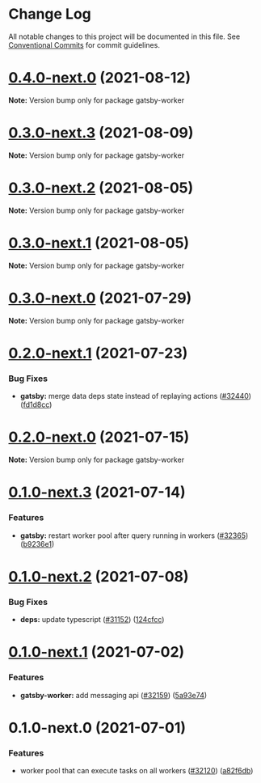 # Change Log

All notable changes to this project will be documented in this file.
See [Conventional Commits](https://conventionalcommits.org) for commit guidelines.

# [0.4.0-next.0](https://github.com/gatsbyjs/gatsby/compare/gatsby-worker@0.3.0-next.3...gatsby-worker@0.4.0-next.0) (2021-08-12)

**Note:** Version bump only for package gatsby-worker

# [0.3.0-next.3](https://github.com/gatsbyjs/gatsby/compare/gatsby-worker@0.3.0-next.2...gatsby-worker@0.3.0-next.3) (2021-08-09)

**Note:** Version bump only for package gatsby-worker

# [0.3.0-next.2](https://github.com/gatsbyjs/gatsby/compare/gatsby-worker@0.3.0-next.1...gatsby-worker@0.3.0-next.2) (2021-08-05)

**Note:** Version bump only for package gatsby-worker

# [0.3.0-next.1](https://github.com/gatsbyjs/gatsby/compare/gatsby-worker@0.3.0-next.0...gatsby-worker@0.3.0-next.1) (2021-08-05)

**Note:** Version bump only for package gatsby-worker

# [0.3.0-next.0](https://github.com/gatsbyjs/gatsby/compare/gatsby-worker@0.2.0-next.1...gatsby-worker@0.3.0-next.0) (2021-07-29)

**Note:** Version bump only for package gatsby-worker

# [0.2.0-next.1](https://github.com/gatsbyjs/gatsby/compare/gatsby-worker@0.2.0-next.0...gatsby-worker@0.2.0-next.1) (2021-07-23)

### Bug Fixes

- **gatsby:** merge data deps state instead of replaying actions ([#32440](https://github.com/gatsbyjs/gatsby/issues/32440)) ([fd1d8cc](https://github.com/gatsbyjs/gatsby/commit/fd1d8ccc8dd27c316d24f91475a24702d228910c))

# [0.2.0-next.0](https://github.com/gatsbyjs/gatsby/compare/gatsby-worker@0.1.0-next.3...gatsby-worker@0.2.0-next.0) (2021-07-15)

**Note:** Version bump only for package gatsby-worker

# [0.1.0-next.3](https://github.com/gatsbyjs/gatsby/compare/gatsby-worker@0.1.0-next.2...gatsby-worker@0.1.0-next.3) (2021-07-14)

### Features

- **gatsby:** restart worker pool after query running in workers ([#32365](https://github.com/gatsbyjs/gatsby/issues/32365)) ([b9236e1](https://github.com/gatsbyjs/gatsby/commit/b9236e16aac8c889c526571738c716cfb520043d))

# [0.1.0-next.2](https://github.com/gatsbyjs/gatsby/compare/gatsby-worker@0.1.0-next.1...gatsby-worker@0.1.0-next.2) (2021-07-08)

### Bug Fixes

- **deps:** update typescript ([#31152](https://github.com/gatsbyjs/gatsby/issues/31152)) ([124cfcc](https://github.com/gatsbyjs/gatsby/commit/124cfcc4cd42a50a992dde5b420610f290227a78))

# [0.1.0-next.1](https://github.com/gatsbyjs/gatsby/compare/gatsby-worker@0.1.0-next.0...gatsby-worker@0.1.0-next.1) (2021-07-02)

### Features

- **gatsby-worker:** add messaging api ([#32159](https://github.com/gatsbyjs/gatsby/issues/32159)) ([5a93e74](https://github.com/gatsbyjs/gatsby/commit/5a93e7485b2718b44a59e595c5b1e896fe9802cb))

# 0.1.0-next.0 (2021-07-01)

### Features

- worker pool that can execute tasks on all workers ([#32120](https://github.com/gatsbyjs/gatsby/issues/32120)) ([a82f6db](https://github.com/gatsbyjs/gatsby/commit/a82f6dbe354f2e82a5d944727622ddb0bb44e05d))
